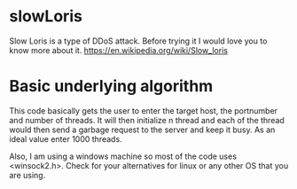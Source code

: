 # slowLoris

Slow Loris is a type of DDoS attack. Before trying it I would love you to know more about it. 
https://en.wikipedia.org/wiki/Slow_loris

# Basic underlying algorithm

This code basically gets the user to enter the target host, the portnumber and number of threads.
It will then initialize n thread and each of the thread would then send a garbage request to the server and keep it busy. As an ideal value enter 1000 threads.

Also, I am using a windows machine so most of the code uses <winsock2.h>. Check for your alternatives for linux or any other OS that you are using.
